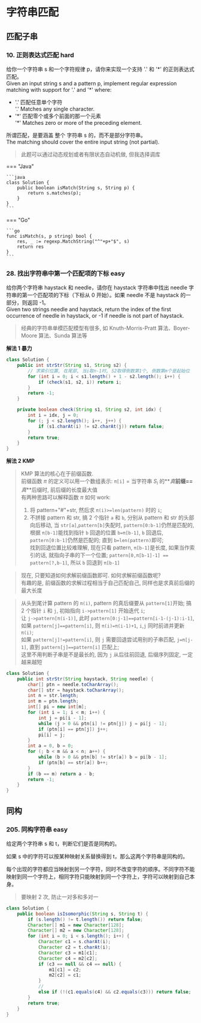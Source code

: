 # 字符串匹配

## 匹配子串

### 10. 正则表达式匹配 hard

给你一个字符串 s 和一个字符规律 p，请你来实现一个支持 '.' 和 '\*' 的正则表达式匹配。  
Given an input string s and a pattern p, implement regular expression matching with support for '.' and '\*' where:

-   '.' 匹配任意单个字符  
    '.' Matches any single character.​​​​
-   '\*' 匹配零个或多个前面的那一个元素  
    '\*' Matches zero or more of the preceding element.

所谓匹配，是要涵盖 整个 字符串 s 的，而不是部分字符串。  
The matching should cover the entire input string (not partial).

> 此题可以通过动态规划或者有限状态自动机做, 但我选择调库

=== "Java"

    ```java
    class Solution {
        public boolean isMatch(String s, String p) {
            return s.matches(p);
        }
    }
    ```

=== "Go"

    ```go
    func isMatch(s, p string) bool {
        res, _ := regexp.MatchString("^"+p+"$", s)
        return res
    }
    ```

### 28. 找出字符串中第一个匹配项的下标 easy

给你两个字符串 haystack 和 needle，请你在 haystack 字符串中找出 needle 字符串的第一个匹配项的下标（下标从 0 开始）。如果 needle 不是 haystack 的一部分，则返回 -1。  
Given two strings needle and haystack, return the index of the first occurrence of needle in haystack, or -1 if needle is not part of haystack.

> 经典的字符串单模匹配模型有很多, 如 Knuth-Morris-Pratt 算法、Boyer-Moore 算法、Sunda 算法等

**解法 1 暴力**

```java
class Solution {
    public int strStr(String s1, String s2) {
        // 求索引位置, 在尾部, 当i取n-1时, S2取得倒数第1个, 倒数第m个是起始位
        for (int i = 0; i < s1.length() + 1 - s2.length(); i++) {
            if (check(s1, s2, i)) return i;
        }
        return -1;
    }

    private boolean check(String s1, String s2, int idx) {
        int i = idx, j = 0;
        for (; j < s2.length(); i++, j++) {
            if (s1.charAt(i) != s2.charAt(j)) return false;
        }
        return true;
    }
}
```

**解法 2 KMP**

> KMP 算法的核心在于前缀函数.  
> 前缀函数 $π$ 的定义可以用一个数组表示: `π[i]` = 当字符串 $S_i$ 的**_真_**前缀==**_真_**后缀时, 前后缀的长度最大值  
> 有两种思路可以解释函数 $π$ 如何 work:
>
> 1. 将 pattern+"#"+str, 然后求 `π(i)>=len(pattern)` 时的 `i`;
> 2. 不拼接 pattern 和 str, 搞 2 个指针 `a` 和 `b`, 分别从 pattern 和 str 的头部向后移动, 当 `str[a]`,`pattern[b]`失配时, `pattern[0:b-1]`仍然是匹配的, 根据 `π[b-1]`能找到指针 `b` 回退的位置 `b=π[b-1]`, `b` 回退后, `pattern[0:b-1]`仍然是匹配的; 直到 `b=len(pattern)`即可;  
>    找到回退位置比较难理解, 现在只看 pattern, `π[b-1]`是长度, 如果当作索引的话, 就指向子串的下一个位置; `pattern[0,π[b-1]-1] == pattern[?,b-1]`, 所以 `b` 回退到 `π[b-1]`

> 现在, 只要知道如何求解前缀函数即可. 如何求解前缀函数呢?  
> 有趣的是, 前缀函数的求解过程相当于自己匹配自己, 同样也是求真前后缀的最大长度

> 从头到尾计算 pattern 的 `π(i)`, pattern 的真后缀要从 `pattern[1]`开始; 搞 2 个指针 `i` 和 `j`, 初始指向 `i->pattern[1]` 开始迭代 `i`;  
> 让 `j->pattern[π(i-1)]`, 此时 `pattern[0:j-1]==pattern[i-1-(j-1):i-1]`, 如果 `pattern[j]==pattern[i]`, 则 `π(i)=π(i-1)+1`, `i`,`j` 同时前进并更新`π(i)`;  
> 如果 `pattern[j]!=pattern[i]`, 则 `j` 需要回退尝试用别的子串匹配, `j=π[j-1]`, 直到 `pattern[j]==pattern[i]` 匹配上;  
> 这里不用判断子串是不是最长的, 因为 `j` 从后往前回退, 后缀序列固定, 一定越来越短

```java
class Solution {
    public int strStr(String haystack, String needle) {
        char[] ptn = needle.toCharArray();
        char[] str = haystack.toCharArray();
        int n = str.length;
        int m = ptn.length;
        int[] pi = new int[m];
        for (int i = 1; i < m; i++) {
            int j = pi[i - 1];
            while (j > 0 && ptn[i] != ptn[j]) j = pi[j - 1];
            if (ptn[i] == ptn[j]) j++;
            pi[i] = j;
        }
        int a = 0, b = 0;
        for (; b < m && a < n; a++) {
            while (b > 0 && ptn[b] != str[a]) b = pi[b - 1];
            if (ptn[b] == str[a]) b++;
        }
        if (b == m) return a - b;
        return -1;
    }
}
```

## 同构

### 205. 同构字符串 easy

给定两个字符串 s 和 t，判断它们是否是同构的。

如果 s 中的字符可以按某种映射关系替换得到 t，那么这两个字符串是同构的。

每个出现的字符都应当映射到另一个字符，同时不改变字符的顺序。不同字符不能映射到同一个字符上，相同字符只能映射到同一个字符上，字符可以映射到自己本身。

> 要映射 2 次, 防止一对多和多对一

```java
class Solution {
    public boolean isIsomorphic(String s, String t) {
        if (s.length() != t.length()) return false;
        Character[] m1 = new Character[128];
        Character[] m2 = new Character[128];
        for (int i = 0; i < s.length(); i++) {
            Character c1 = s.charAt(i);
            Character c2 = t.charAt(i);
            Character c3 = m1[c1];
            Character c4 = m2[c2];
            if (c3 == null && c4 == null) {
                m1[c1] = c2;
                m2[c2] = c1;
            }
            //
            else if (!(c1.equals(c4) && c2.equals(c3))) return false;
        }
        return true;
    }
}
```
